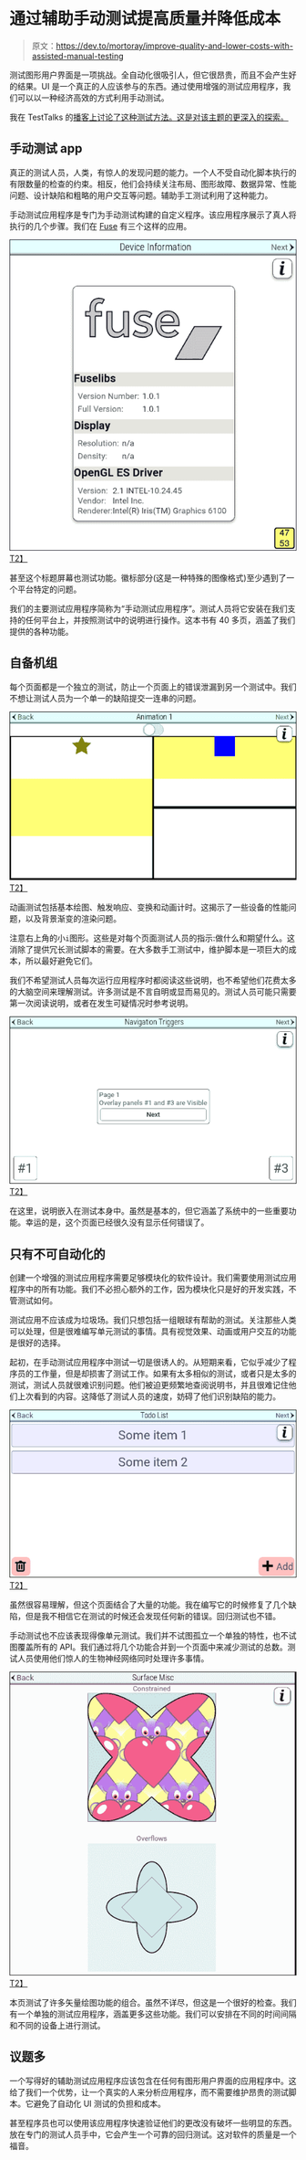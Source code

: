 # 通过辅助手动测试提高质量并降低成本

> 原文：<https://dev.to/mortoray/improve-quality-and-lower-costs-with-assisted-manual-testing>

测试图形用户界面是一项挑战。全自动化很吸引人，但它很昂贵，而且不会产生好的结果。UI 是一个真正的人应该参与的东西。通过使用增强的测试应用程序，我们可以以一种经济高效的方式利用手动测试。

我在 TestTalks 的[播客上讨论了这种测试方法。这是对该主题的更深入的探索。](https://joecolantonio.com/testtalks/153)

## 手动测试 app

真正的测试人员，人类，有惊人的发现问题的能力。一个人不受自动化脚本执行的有限数量的检查的约束。相反，他们会持续关注布局、图形故障、数据异常、性能问题、设计缺陷和粗略的用户交互等问题。辅助手工测试利用了这种能力。

手动测试应用程序是专门为手动测试构建的自定义程序。该应用程序展示了真人将执行的几个步骤。我们在 [Fuse](https://fusetools.com/) 有三个这样的应用。

[![Sample page](img/6bd7d5e6576fd9fa0bc2c8b0052fd7bc.png)T2】](https://res.cloudinary.com/practicaldev/image/fetch/s--4RsVsvCY--/c_limit%2Cf_auto%2Cfl_progressive%2Cq_auto%2Cw_880/https://mortoray.files.wordpress.com/2017/05/screen-shot-2017-05-22-at-09-11-12.png)

甚至这个标题屏幕也测试功能。徽标部分(这是一种特殊的图像格式)至少遇到了一个平台特定的问题。

我们的主要测试应用程序简称为“手动测试应用程序”。测试人员将它安装在我们支持的任何平台上，并按照测试中的说明进行操作。这本书有 40 多页，涵盖了我们提供的各种功能。

## 自备机组

每个页面都是一个独立的测试，防止一个页面上的错误泄漏到另一个测试中。我们不想让测试人员为一个单一的缺陷提交一连串的问题。

[![Screenshot](img/b5b4fc8a9a62e75b72287e4195c6c9fe.png)T2】](https://res.cloudinary.com/practicaldev/image/fetch/s--fy1tlHp4--/c_limit%2Cf_auto%2Cfl_progressive%2Cq_auto%2Cw_880/https://mortoray.files.wordpress.com/2017/05/screen-shot-2017-05-22-at-09-13-33.png)

动画测试包括基本绘图、触发响应、变换和动画计时。这揭示了一些设备的性能问题，以及背景渐变的渲染问题。

注意右上角的小`i`图形。这些是对每个页面测试人员的指示:做什么和期望什么。这消除了提供冗长测试脚本的需要。在大多数手工测试中，维护脚本是一项巨大的成本，所以最好避免它们。

我们不希望测试人员每次运行应用程序时都阅读这些说明，也不希望他们花费太多的大脑空间来理解测试。许多测试是不言自明或显而易见的。测试人员可能只需要第一次阅读说明，或者在发生可疑情况时参考说明。

[![Screenshot](img/db321598507677672f4805e04f58a8ff.png)T2】](https://res.cloudinary.com/practicaldev/image/fetch/s--14bzZEDR--/c_limit%2Cf_auto%2Cfl_progressive%2Cq_auto%2Cw_880/https://mortoray.files.wordpress.com/2017/05/screen-shot-2017-05-22-at-09-32-32.png)

在这里，说明嵌入在测试本身中。虽然是基本的，但它涵盖了系统中的一些重要功能。幸运的是，这个页面已经很久没有显示任何错误了。

## 只有不可自动化的

创建一个增强的测试应用程序需要足够模块化的软件设计。我们需要使用测试应用程序中的所有功能。我们不必担心额外的工作，因为模块化只是好的开发实践，不管测试如何。

测试应用不应该成为垃圾场。我们只想包括一组眼球有帮助的测试。关注那些人类可以处理，但是很难编写单元测试的事情。具有视觉效果、动画或用户交互的功能是很好的选择。

起初，在手动测试应用程序中测试一切是很诱人的。从短期来看，它似乎减少了程序员的工作量，但是却损害了测试工作。如果有太多相似的测试，或者只是太多的测试，测试人员就很难识别问题。他们被迫更频繁地查阅说明书，并且很难记住他们上次看到的内容。这降低了测试人员的速度，妨碍了他们识别缺陷的能力。

[![Screenshot](img/24623dbfa46be904f57d53d993d3c47d.png)T2】](https://res.cloudinary.com/practicaldev/image/fetch/s--VXgQvmi5--/c_limit%2Cf_auto%2Cfl_progressive%2Cq_auto%2Cw_880/https://mortoray.files.wordpress.com/2017/05/screen-shot-2017-05-22-at-09-32-51.png)

虽然很容易理解，但这个页面结合了大量的功能。我在编写它的时候修复了几个缺陷，但是我不相信它在测试的时候还会发现任何新的错误。回归测试也不错。

手动测试也不应该表现得像单元测试。我们并不试图孤立一个单独的特性，也不试图覆盖所有的 API。我们通过将几个功能合并到一个页面中来减少测试的总数。测试人员使用他们惊人的生物神经网络同时处理许多事情。

[![Screenshot](img/9747e20a80a3e938eb06ed0a269fef55.png)T2】](https://res.cloudinary.com/practicaldev/image/fetch/s--W2foNocY--/c_limit%2Cf_auto%2Cfl_progressive%2Cq_auto%2Cw_880/https://mortoray.files.wordpress.com/2017/05/screen-shot-2017-05-22-at-09-33-27.png)

本页测试了许多矢量绘图功能的组合。虽然不详尽，但这是一个很好的检查。我们有一个单独的测试应用程序，涵盖更多这些功能。我们可以安排在不同的时间间隔和不同的设备上进行测试。

## 议题多

一个写得好的辅助测试应用程序应该包含在任何有图形用户界面的应用程序中。这给了我们一个优势，让一个真实的人来分析应用程序，而不需要维护昂贵的测试脚本。它避免了自动化 UI 测试的负担和成本。

甚至程序员也可以使用该应用程序快速验证他们的更改没有破坏一些明显的东西。放在专门的测试人员手中，它会产生一个可靠的回归测试。这对软件的质量是一个福音。